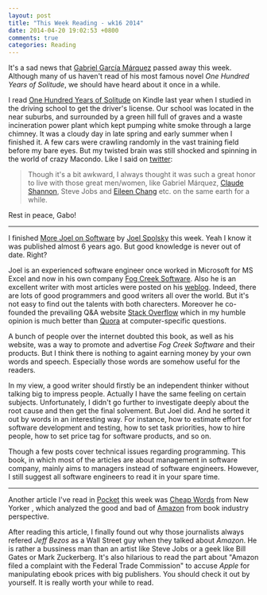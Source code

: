 ```yaml
---
layout: post
title: "This Week Reading - wk16 2014"
date: 2014-04-20 19:02:53 +0800
comments: true
categories: Reading
---
```


It's a sad news that [Gabriel García Márquez](http://en.wikipedia.org/wiki/Gabriel_Garc%C3%ADa_M%C3%A1rquez) passed away this week. Although many of us haven't read of his most famous novel *One Hundred Years of Solitude*, we should have heard about it once in a while. 

<!--more-->

I read [One Hundred Years of Solitude](http://book.douban.com/subject/1786670/) on Kindle last year when I studied in the driving school to get the driver's license. Our school was located in the near suburbs, and surrounded by a green hill full of graves and a waste incineration power plant which kept pumping white smoke through a large chimney. It was a cloudy day in late spring and early summer when I finished it. A few cars were crawling randomly in the vast training field before my bare eyes. But my twisted brain was still shocked and spinning in the world of crazy Macondo. Like I said on [twitter](https://twitter.com/Knoise): 

> Though it's a bit awkward, I always thought it was such a great honor to live with those great men/women, like Gabriel Márquez, [Claude Shannon](http://en.wikipedia.org/wiki/Claude_Shannon), Steve Jobs and [Eileen Chang](http://en.wikipedia.org/wiki/Eileen_Chang) etc. on the same earth for a while. 

Rest in peace, Gabo!

---

I finished [More Joel on Software](http://www.amazon.com/More-Joel-Software-Occasionally-Developers-ebook/dp/B001VNCF30/) by [Joel Spolsky](http://www.joelonsoftware.com/) this week. Yeah I know it was published almost 6 years ago. But good knowledge is never out of date. Right? 

Joel is an experienced software engineer once worked in Microsoft for MS Excel and now in his own company [Fog Creek Software](http://www.fogcreek.com/). Also he is an excellent writer with most articles were posted on his [weblog](http://www.joelonsoftware.com). Indeed, there are lots of good programmers and good writers all over the world. But it's not easy to find out the talents with both charecters. Moreover he co-founded the prevailing Q&A website [Stack Overflow](http://www.joelonsoftware.com/) which in my humble opinion is much better than [Quora](http://www.quora.com/) at computer-specific questions.

A bunch of people over the internet doubted this book, as well as his website, was a way to promote and advertise *Fog Creek Software* and their products. But I think there is nothing to againt earning money by your own words and speech. Especially those words are somehow useful for the readers.

In my view, a good writer should firstly be an independent thinker without talking big to impress people. Actually I have the same feeling on certain subjects. Unfortunately, I didn't go further to investigate deeply about the root cause and then get the final solvement. But Joel did. And he sorted it out by words in an interesting way. For instance, how to estimate effort for software development and testing, how to set task priorities, how to hire people, how to set price tag for software products, and so on.

Though a few posts cover technical issues regarding programming. This book, in which most of the articles are about management in software company, mainly aims to managers instead of software engineers. However, I still suggest all software engineers to read it in your spare time. 

---

Another article I've read in [Pocket](http://getpocket.com/) this week was [Cheap Words](http://www.newyorker.com/reporting/2014/02/17/140217fa_fact_packer?currentPage=all) from New Yorker , which analyzed the good and bad of [Amazon](http://www.amazon.com) from book industry perspective.

After reading this article, I finally found out why those journalists always refered *Jeff Bezos* as a Wall Street guy when they talked about *Amazon*. He is rather a bussiness man than an artist like Steve Jobs or a geek like Bill Gates or Mark Zuckerberg. It's also hilarious to read the part about "Amazon filed a complaint with the Federal Trade Commission" to accuse *Apple* for manipulating ebook prices with big publishers. You should check it out by yourself. It is really worth your while to read.
